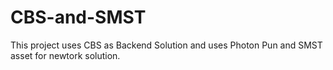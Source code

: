 # CBS-and-SMST

This project uses CBS as Backend Solution and uses Photon Pun and SMST asset for newtork solution.
